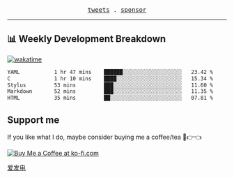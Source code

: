 <p align="center">
  <samp>
    <a href="https://twitter.com/everfu8">tweets</a> .
    <a href="https://ko-fi.com/everfu">sponsor</a>
  </samp>
</p>

---

## 📊 Weekly Development Breakdown

[![wakatime](https://wakatime.com/badge/user/0fcef314-a9cd-4509-9880-5cdb2158a775.svg)](https://wakatime.com/@0fcef314-a9cd-4509-9880-5cdb2158a775)

<!--START_SECTION:waka-->

```txt
YAML           1 hr 47 mins    ██████░░░░░░░░░░░░░░░░░░░   23.42 %
C              1 hr 10 mins    ████░░░░░░░░░░░░░░░░░░░░░   15.34 %
Stylus         53 mins         ███░░░░░░░░░░░░░░░░░░░░░░   11.60 %
Markdown       52 mins         ███░░░░░░░░░░░░░░░░░░░░░░   11.35 %
HTML           35 mins         ██░░░░░░░░░░░░░░░░░░░░░░░   07.81 %
```

<!--END_SECTION:waka-->

## Support me

If you like what I do, maybe consider buying me a coffee/tea 🥺👉👈

<a href="https://ko-fi.com/everfu">
  <img src="https://ko-fi.com/img/githubbutton_sm.svg" alt="Buy Me a Coffee at ko-fi.com" />
</a>

[爱发电](https://afdian.com/a/everfu)